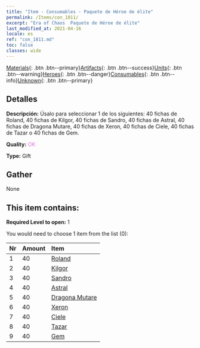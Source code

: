 ```yaml
---
title: "Item - Consumables - Paquete de Héroe de élite"
permalink: /Items/con_1811/
excerpt: "Era of Chaos  Paquete de Héroe de élite"
last_modified_at: 2021-04-16
locale: es
ref: "con_1811.md"
toc: false
classes: wide
---
```

 [Materials](/es/Items/){: .btn .btn--primary}[Artifacts](/es/Items/Artifacts/){: .btn .btn--success}[Units](/es/Items/Units/){: .btn .btn--warning}[Heroes](/es/Items/Heroes/){: .btn .btn--danger}[Consumables](/es/Items/Consumables/){: .btn .btn--info}[Unknown](/es/Items/Unknown/){: .btn .btn--primary}

## Detalles
 **Descripción:** Úsalo para seleccionar 1 de los siguientes: 40 fichas de Roland, 40 fichas de Kilgor, 40 fichas de Sandro, 40 fichas de Astral, 40 fichas de Dragona Mutare, 40 fichas de Xeron, 40 fichas de Ciele, 40 fichas de Tazar o 40 fichas de Gem.

 **Quality:** <span style="color: #DA70D6">OK</span>

 **Type:** Gift

## Gather

  None

## This item contains:

 **Required Level to open:** 1

 You would need to choose 1 item from the list (0):

  | Nr | Amount |     Item    |
  |:---|:-------|:------------|
  | 1 | 40 | [Roland](/es/Items/her_362/) |  | 
  | 2 | 40 | [Kilgor](/es/Items/her_374/) |  | 
  | 3 | 40 | [Sandro](/es/Items/her_371/) |  | 
  | 4 | 40 | [Astral](/es/Items/her_388/) |  | 
  | 5 | 40 | [Dragona Mutare](/es/Items/her_390/) |  | 
  | 6 | 40 | [Xeron](/es/Items/her_383/) |  | 
  | 7 | 40 | [Ciele](/es/Items/her_382/) |  | 
  | 8 | 40 | [Tazar](/es/Items/her_393/) |  | 
  | 9 | 40 | [Gem](/es/Items/her_369/) |  | 
